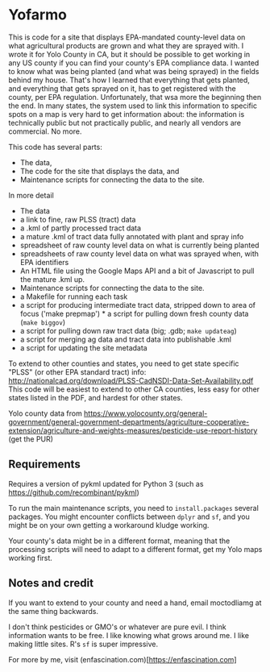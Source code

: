 Yofarmo
======


This is code for a site that displays EPA-mandated county-level data on what agricultural products are grown and what they are sprayed with.  I wrote it for Yolo County in CA, but it should be possible to get working in any US county if you can find your county's EPA compliance data. I wanted to know what was being planted (and what was being sprayed) in the fields behind my house.  That's how I learned that everything that gets planted, and everything that gets sprayed on it,  has to get registered with the county, per EPA regulation. Unfortunately, that wsa more the beginning then the end.  In many states, the system used to link this information to specific spots on a map is very hard to get information about: the information is technically public but not practically public, and nearly all vendors are commercial. No more.

This code has several parts: 
*   The data, 
*   The code for the site that displays the data, and 
*   Maintenance scripts for connecting the data to the site.


In more detail
*   The data
   *   a link to fine, raw PLSS (tract) data
   *   a .kml of partly processed tract data
   *   a mature .kml of tract data fully annotated with plant and spray info
   *   spreadsheet of raw county level data on what is currently being planted
   *   spreadsheets of raw county level data on what was sprayed when, with EPA identifiers
*   An HTML file using the Google Maps API and a bit of Javascript to pull the mature .kml up.
*   Maintenance scripts for connecting the data to the site.
   *   a Makefile for running each task
   *   a script for producing intermediate tract data, stripped down to area of focus ('make prepmap')
      *   a script for pulling down fresh county data (`make biggov`)
   *   a script for pulling down raw tract data (big; .gdb; `make updateag`)
   *   a script for merging ag data and tract data into publishable .kml
   *   a script for updating the site metadata


To extend to other counties and states, you need to get state specific "PLSS" (or other EPA standard tract) info: 
http://nationalcad.org/download/PLSS-CadNSDI-Data-Set-Availability.pdf
This code will be easiest to extend to other CA counties, less easy for other states listed in the PDF, and hardest for other states.

Yolo county data from https://www.yolocounty.org/general-government/general-government-departments/agriculture-cooperative-extension/agriculture-and-weights-measures/pesticide-use-report-history (get the PUR)



Requirements
------------

Requires a version of pykml updated for Python 3 (such as https://github.com/recombinant/pykml)

To run the main maintenance scripts, you need to `install.packages` several packages.  You might encounter conflicts between `dplyr` and `sf`, and you might be on your own getting a workaround kludge working.

Your county's data might be in a different format, meaning that the processing scripts will need to adapt to a different format, get my Yolo maps working first.


Notes and credit
----

If you want to extend to your county and need a hand, email moctodliamg at the same thing backwards.

I don't think pesticides or GMO's or whatever are pure evil.  I think information wants to be free. I like knowing what grows around me.  I like making little sites.  R's `sf` is super impressive.

For more by me, visit (enfascination.com)[https://enfascination.com]
